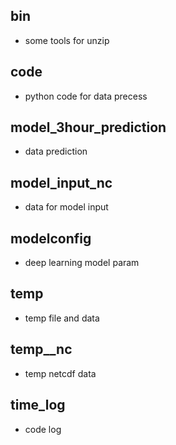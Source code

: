 
## bin 

- some tools for unzip

## code 

- python code for data precess

## model_3hour_prediction

- data prediction

## model_input_nc

- data for model input

## modelconfig

- deep learning model param

## temp

- temp file and data

## temp__nc

- temp netcdf data

## time_log 
- code log

